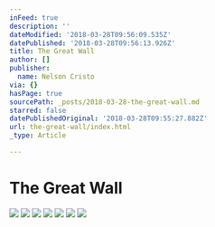 ```yaml
---
inFeed: true
description: ''
dateModified: '2018-03-28T09:56:09.535Z'
datePublished: '2018-03-28T09:56:13.926Z'
title: The Great Wall
author: []
publisher:
  name: Nelson Cristo
via: {}
hasPage: true
sourcePath: _posts/2018-03-28-the-great-wall.md
starred: false
datePublishedOriginal: '2018-03-28T09:55:27.882Z'
url: the-great-wall/index.html
_type: Article

---
```

# The Great Wall
![](https://the-grid-user-content.s3-us-west-2.amazonaws.com/3ced2d8f-c08d-4f11-8567-a77116e2b94c.jpg)
![](https://the-grid-user-content.s3-us-west-2.amazonaws.com/da62cc69-76a0-4625-8e66-677ba169f33b.jpg)
![](https://the-grid-user-content.s3-us-west-2.amazonaws.com/1de2d23c-1e80-4e4b-9006-06ad1b40c54e.jpg)
![](https://the-grid-user-content.s3-us-west-2.amazonaws.com/9ce8d24a-b3e2-4eba-85e6-57b18e8f50cd.jpg)
![](https://the-grid-user-content.s3-us-west-2.amazonaws.com/dd4e94cc-6077-44d4-af0b-ce5bba6a19e3.jpg)
![](https://the-grid-user-content.s3-us-west-2.amazonaws.com/d6e165fc-587f-4bc4-87c2-3fd36d03a29f.jpg)
![](https://the-grid-user-content.s3-us-west-2.amazonaws.com/1ebdb80c-3a97-443d-89ac-a226fa04f3ce.jpg)